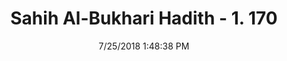 ---
title        : "Sahih Al-Bukhari Hadith - 1. 170"
date         : 7/25/2018 1:48:38 PM
draft        : false
type         : "hadith"
layout       : "hadith"
BookCode     : "SHB"
VolumeNumber : "1"
HadithNumber : "170"
categories  :  ["Ablution-Looking for water when prayer is due"]
tags  :  ["Anas bin Malik"]
---
